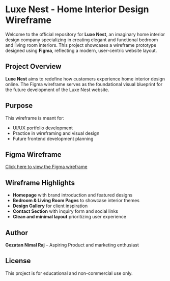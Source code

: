 # Luxe Nest - Home Interior Design Wireframe

Welcome to the official repository for **Luxe Nest**, an imaginary home interior design company specializing in creating elegant and functional bedroom and living room interiors. This project showcases a wireframe prototype designed using **Figma**, reflecting a modern, user-centric website layout.

## Project Overview

**Luxe Nest** aims to redefine how customers experience home interior design online. The Figma wireframe serves as the foundational visual blueprint for the future development of the Luxe Nest website.

## Purpose

This wireframe is meant for:

- UI/UX portfolio development
- Practice in wireframing and visual design
- Future frontend development planning

## Figma Wireframe

[Click here to view the Figma wireframe](https://www.figma.com/design/xfzmZOI5X9WivRYuaJJli0/Luxe-Nest?node-id=0-1&t=ITNRwaNQGpjEWjPB-1)

## Wireframe Highlights

- **Homepage** with brand introduction and featured designs  
- **Bedroom & Living Room Pages** to showcase interior themes  
- **Design Gallery** for client inspiration  
- **Contact Section** with inquiry form and social links  
- **Clean and minimal layout** prioritizing user experience  

## Author

**Gezatan Nimal Raj** – Aspiring Product and marketing enthusiast  


## License

This project is for educational and non-commercial use only.
